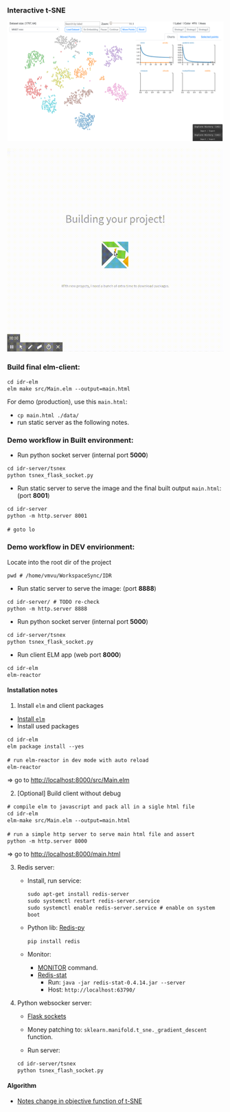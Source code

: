 ### Interactive t-SNE

![tsnex-demo](./notes/demo.png)


![elm client app](tsnex.gif)


### Build final elm-client:
```
cd idr-elm
elm make src/Main.elm --output=main.html
```

For demo (production), use this `main.html`:
+ `cp main.html ./data/`
+ run static server as the following notes.


### Demo workflow in Built environment:
+ Run python socket server (internal port **5000**)
```
cd idr-server/tsnex
python tsnex_flask_socket.py 

```

+ Run static server to serve the image and the final built output `main.html`: (port **8001**)
```
cd idr-server
python -m http.server 8001

# goto lo
```


### Demo workflow in DEV envirionment:

Locate into the root dir of the project
```
pwd # /home/vmvu/WorkspaceSync/IDR
```

+ Run static server to serve the image: (port **8888**)
```
cd idr-server/ # TODO re-check
python -m http.server 8888

```

+ Run python socket server (internal port **5000**)
```
cd idr-server/tsnex
python tsnex_flask_socket.py 

```

+ Run client ELM app (web port **8000**)
```
cd idr-elm
elm-reactor
```


#### Installation notes

1. Install `elm` and client packages
+ [Install `elm`](https://guide.elm-lang.org/install.html)
+ Install used packages

```
cd idr-elm
elm package install --yes

# run elm-reactor in dev mode with auto reload
elm-reactor

```

=> go to [http://localhost:8000/src/Main.elm](http://localhost:8000/src/Main.elm)


2. [Optional] Build client without debug

```
# compile elm to javascript and pack all in a sigle html file
cd idr-elm
elm-make src/Main.elm --output=main.html

# run a simple http server to serve main html file and assert
python -m http.server 8000

```

=> go to [http://localhost:8000/main.html](http://localhost:8000/main.html)


3. Redis server:
    + Install, run service:

        ```
        sudo apt-get install redis-server
        sudo systemctl restart redis-server.service
        sudo systemctl enable redis-server.service # enable on system boot
        ```

    + Python lib: [Redis-py](https://github.com/andymccurdy/redis-py)

        `pip install redis`

    + Monitor:

        * [MONITOR](https://redis.io/commands/monitor) command.
        * [Redis-stat](https://github.com/junegunn/redis-stat)
            - Run: `java -jar redis-stat-0.4.14.jar --server`
            - Host: `http://localhost:63790/`

4. Python websocker server:

    + [Flask sockets](https://github.com/kennethreitz/flask-sockets)

    + Money patching to: `sklearn.manifold.t_sne._gradient_descent` function.

    + Run server: 
    ```
    cd idr-server/tsnex
    python tsnex_flash_socket.py
    ```


#### Algorithm
+ [Notes change in objective function of t-SNE](notes/notes%20change%20in%20objective%20function%20tsne.md)
